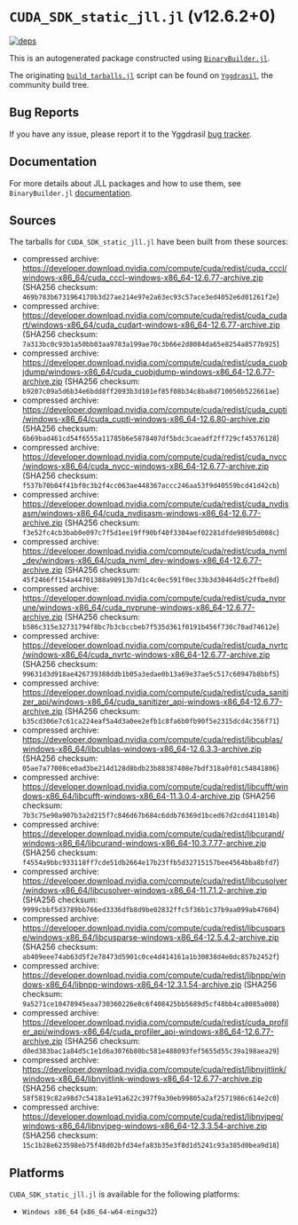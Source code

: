 # `CUDA_SDK_static_jll.jl` (v12.6.2+0)

[![deps](https://juliahub.com/docs/CUDA_SDK_static_jll/deps.svg)](https://juliahub.com/ui/Packages/General/CUDA_SDK_static_jll/)

This is an autogenerated package constructed using [`BinaryBuilder.jl`](https://github.com/JuliaPackaging/BinaryBuilder.jl).

The originating [`build_tarballs.jl`](https://github.com/JuliaPackaging/Yggdrasil/blob/fd71012275fffef777753cc3c46a1a5db9477920/C/CUDA/CUDA_SDK_static@12.6/build_tarballs.jl) script can be found on [`Yggdrasil`](https://github.com/JuliaPackaging/Yggdrasil/), the community build tree.

## Bug Reports

If you have any issue, please report it to the Yggdrasil [bug tracker](https://github.com/JuliaPackaging/Yggdrasil/issues).

## Documentation

For more details about JLL packages and how to use them, see `BinaryBuilder.jl` [documentation](https://docs.binarybuilder.org/stable/jll/).

## Sources

The tarballs for `CUDA_SDK_static_jll.jl` have been built from these sources:

* compressed archive: https://developer.download.nvidia.com/compute/cuda/redist/cuda_cccl/windows-x86_64/cuda_cccl-windows-x86_64-12.6.77-archive.zip (SHA256 checksum: `469b783b6731964170b3d27ae214e97e2a63ec93c57ace3ed4052e6d01261f2e`)
* compressed archive: https://developer.download.nvidia.com/compute/cuda/redist/cuda_cudart/windows-x86_64/cuda_cudart-windows-x86_64-12.6.77-archive.zip (SHA256 checksum: `7a313bc0c93b1a50bb03aa9783a199ae70c3b66e2d8084da65e8254a8577b925`)
* compressed archive: https://developer.download.nvidia.com/compute/cuda/redist/cuda_cuobjdump/windows-x86_64/cuda_cuobjdump-windows-x86_64-12.6.77-archive.zip (SHA256 checksum: `b9207c09a5d6b34e6bdd8ff2093b3d101ef85f08b34c8ba8d710050b522661ae`)
* compressed archive: https://developer.download.nvidia.com/compute/cuda/redist/cuda_cupti/windows-x86_64/cuda_cupti-windows-x86_64-12.6.80-archive.zip (SHA256 checksum: `6b69bad461cd54f6555a11785b6e5878407df5bdc3caeadf2ff729cf45376128`)
* compressed archive: https://developer.download.nvidia.com/compute/cuda/redist/cuda_nvcc/windows-x86_64/cuda_nvcc-windows-x86_64-12.6.77-archive.zip (SHA256 checksum: `f537b70b04f41bf0c3b2f4cc063ae448367accc246aa53f9d40559bcd41d42cb`)
* compressed archive: https://developer.download.nvidia.com/compute/cuda/redist/cuda_nvdisasm/windows-x86_64/cuda_nvdisasm-windows-x86_64-12.6.77-archive.zip (SHA256 checksum: `f3e52fc4cb3bab0e097c7f5d1ee19ff90bf40f3304aef02281dfde989b5d008c`)
* compressed archive: https://developer.download.nvidia.com/compute/cuda/redist/cuda_nvml_dev/windows-x86_64/cuda_nvml_dev-windows-x86_64-12.6.77-archive.zip (SHA256 checksum: `45f2466ff154a44701388a90913b7d1c4c0ec591f0ec33b3d30464d5c2ffbe8d`)
* compressed archive: https://developer.download.nvidia.com/compute/cuda/redist/cuda_nvprune/windows-x86_64/cuda_nvprune-windows-x86_64-12.6.77-archive.zip (SHA256 checksum: `b586c315e32731794f8bc7b3cbccbeb7f535d361f0191b456f730c70ad74612e`)
* compressed archive: https://developer.download.nvidia.com/compute/cuda/redist/cuda_nvrtc/windows-x86_64/cuda_nvrtc-windows-x86_64-12.6.77-archive.zip (SHA256 checksum: `99631d3d918ae426739388ddb1b05a3edae0b13a69e37ae5c517c60947b8bbf5`)
* compressed archive: https://developer.download.nvidia.com/compute/cuda/redist/cuda_sanitizer_api/windows-x86_64/cuda_sanitizer_api-windows-x86_64-12.6.77-archive.zip (SHA256 checksum: `b35cd306e7c61ca224eaf5a4d3a0ee2efb1c8fa6b0fb90f5e2315dcd4c356f71`)
* compressed archive: https://developer.download.nvidia.com/compute/cuda/redist/libcublas/windows-x86_64/libcublas-windows-x86_64-12.6.3.3-archive.zip (SHA256 checksum: `05ae7a77008ce0ad3be214d128d8bdb23b88387408e7bdf318a0f01c54841806`)
* compressed archive: https://developer.download.nvidia.com/compute/cuda/redist/libcufft/windows-x86_64/libcufft-windows-x86_64-11.3.0.4-archive.zip (SHA256 checksum: `7b3c75e90a907b3a2d215f7c846d67b684c6ddb76369d1bced67d2cdd411014b`)
* compressed archive: https://developer.download.nvidia.com/compute/cuda/redist/libcurand/windows-x86_64/libcurand-windows-x86_64-10.3.7.77-archive.zip (SHA256 checksum: `f4554a9bbc933118ff7cde51db2664e17b23ffb5d32715157bee4564bba8bfd7`)
* compressed archive: https://developer.download.nvidia.com/compute/cuda/redist/libcusolver/windows-x86_64/libcusolver-windows-x86_64-11.7.1.2-archive.zip (SHA256 checksum: `9999cbbf5d3789bb766ed3336dfb8d9be02832ffc5f36b1c37b9aa099ab47604`)
* compressed archive: https://developer.download.nvidia.com/compute/cuda/redist/libcusparse/windows-x86_64/libcusparse-windows-x86_64-12.5.4.2-archive.zip (SHA256 checksum: `ab409eee74ab63d5f2e78473d5901c0ce4d414161a1b30838d4e0dc857b2452f`)
* compressed archive: https://developer.download.nvidia.com/compute/cuda/redist/libnpp/windows-x86_64/libnpp-windows-x86_64-12.3.1.54-archive.zip (SHA256 checksum: `9a5271ce10478945eaa730360226e0c6f408425bb5689d5cf48bb4ca8085a008`)
* compressed archive: https://developer.download.nvidia.com/compute/cuda/redist/cuda_profiler_api/windows-x86_64/cuda_profiler_api-windows-x86_64-12.6.77-archive.zip (SHA256 checksum: `d0ed383bac1a84d5c1e1d6a3076b80bc581e488093fef5655d55c39a198aea29`)
* compressed archive: https://developer.download.nvidia.com/compute/cuda/redist/libnvjitlink/windows-x86_64/libnvjitlink-windows-x86_64-12.6.77-archive.zip (SHA256 checksum: `58f5819c82a98d7c5418a1e91a622c397f9a30eb99805a2af2571986c614e2c0`)
* compressed archive: https://developer.download.nvidia.com/compute/cuda/redist/libnvjpeg/windows-x86_64/libnvjpeg-windows-x86_64-12.3.3.54-archive.zip (SHA256 checksum: `15c1b28e623598eb75f48d02bfd34efa83b35e3f8d1d5241c93a385d0bea9d18`)

## Platforms

`CUDA_SDK_static_jll.jl` is available for the following platforms:

* `Windows x86_64` (`x86_64-w64-mingw32`)

